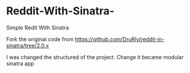Reddit-With-Sinatra-
====================

Simple Redit With Sinatra 

Fork the original code from https://github.com/DruRly/reddit-in-sinatra/tree/2.0.x

I was changed the structured of the project. Change it became modular sinatra app
